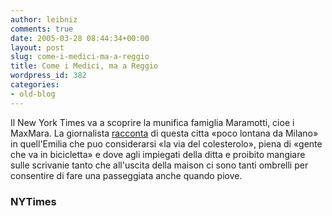 ```yaml
---
author: leibniz
comments: true
date: 2005-03-28 08:44:34+00:00
layout: post
slug: come-i-medici-ma-a-reggio
title: Come i Medici, ma a Reggio
wordpress_id: 382
categories:
- old-blog
---
```


Il New York Times va a scoprire la munifica famiglia Maramotti, cioe i MaxMara. La giornalista [racconta](http://www.nytimes.com/2005/03/27/magazine/27STYLE.html?ex=1269579600&en=e84a68c52ad8e0e6&ei=5090&partner=rssuserland)
di questa citta «poco lontana da Milano» in quell'Emilia che puo
considerarsi «la via del colesterolo», piena di «gente che va in
bicicletta» e dove agli impiegati della ditta e proibito mangiare sulle
scrivanie tanto che all'uscita della maison ci sono tanti ombrelli per consentire di fare una passeggiata anche quando piove.  



### NYTimes
